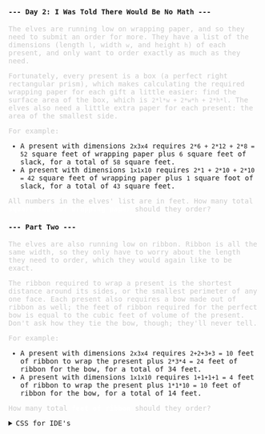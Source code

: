 #### --- Day 2: I Was Told There Would Be No Math ---
<p>

The elves are running low on wrapping paper, and so they need to submit an order for more. They have a list of the dimensions (length `l`, width `w`, and height `h`) of each present, and only want to order exactly as much as they need.

Fortunately, every present is a box (a perfect right rectangular prism), which makes calculating the required wrapping paper for each gift a little easier: find the surface area of the box, which is `2*l*w + 2*w*h + 2*h*l`. The elves also need a little extra paper for each present: the area of the smallest side.

For example:

   - A present with dimensions `2x3x4` requires `2*6 + 2*12 + 2*8 = 52` square feet of wrapping paper plus `6` square feet of slack, for a total of `58` square feet.
   - A present with dimensions `1x1x10` requires `2*1 + 2*10 + 2*10 = 42` square feet of wrapping paper plus `1` square foot of slack, for a total of `43` square feet.

All numbers in the elves' list are in feet. How many total <span class="indicator">square feet of wrapping paper</span> should they order?


#### --- Part Two ---

The elves are also running low on ribbon. Ribbon is all the same width, so they only have to worry about the length they need to order, which they would again like to be exact.

The ribbon required to wrap a present is the shortest distance around its sides, or the smallest perimeter of any one face. Each present also requires a bow made out of ribbon as well; the feet of ribbon required for the perfect bow is equal to the cubic feet of volume of the present. Don't ask how they tie the bow, though; they'll never tell.

For example:

   - A present with dimensions `2x3x4` requires `2+2+3+3 = 10` feet of ribbon to wrap the present plus `2*3*4 = 24` feet of ribbon for the bow, for a total of 34 feet.
   - A present with dimensions `1x1x10` requires `1+1+1+1 = 4` feet of ribbon to wrap the present plus `1*1*10 = 10` feet of ribbon for the bow, for a total of 14 feet.

How many total <span class="indicator">feet of ribbon</span> should they order?

<details><summary>CSS for IDE's</summary>

<style>
   body {
      font-family: "Source Code Pro", monospace;
      width: 47em;
      font-weight: 300;
      font-size: 14px;
   }
   span {
      font-weight: bold;
   }
   p {
      color: #ccc;
   }
   .star {
      color: #ffff66;
      text-shadow: 0 0 5px #ffff66;
   }
   .indicator {
      color: white;
      text-shadow: 0 0 5px white;
   }
</style>

Who doesn't like some styling :3
</details>